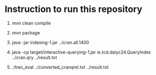 # Instruction to run this repository

1. mvn clean compile
2. mvn package
3. java -jar indexing-1.jar ../cran.all.1400

1. java -cp target/interactive-querying-1.jar ie.tcd.dalyc24.QueryIndex ../cran.qry ../result.txt

1.  ./trec_eval ../converted_cranqrel.txt ../result.txt

